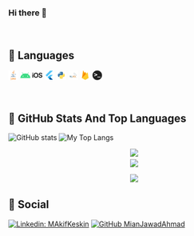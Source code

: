 ### Hi there 👋

</br>


## 📌 Languages

<code><img height="20" src="https://raw.githubusercontent.com/github/explore/80688e429a7d4ef2fca1e82350fe8e3517d3494d/topics/java/java.png"></code>
<code><img height="20" src="https://raw.githubusercontent.com/github/explore/80688e429a7d4ef2fca1e82350fe8e3517d3494d/topics/android/android.png"></code>
<code><img height="20" src="https://raw.githubusercontent.com/github/explore/80688e429a7d4ef2fca1e82350fe8e3517d3494d/topics/ios/ios.png"></code>
<code><img height="20" src="https://raw.githubusercontent.com/github/explore/80688e429a7d4ef2fca1e82350fe8e3517d3494d/topics/flutter/flutter.png"></code>
<code><img height="20" src="https://raw.githubusercontent.com/github/explore/80688e429a7d4ef2fca1e82350fe8e3517d3494d/topics/python/python.png"></code>
<code><img height="20" src="https://raw.githubusercontent.com/github/explore/80688e429a7d4ef2fca1e82350fe8e3517d3494d/topics/mysql/mysql.png"></code>
<code><img height="20" src="https://raw.githubusercontent.com/github/explore/80688e429a7d4ef2fca1e82350fe8e3517d3494d/topics/firebase/firebase.png"></code>
<code><img height="20" src="https://raw.githubusercontent.com/github/explore/80688e429a7d4ef2fca1e82350fe8e3517d3494d/topics/terminal/terminal.png"></code>

</br>

## 📌 GitHub Stats And Top Languages

![GitHub stats](https://github-readme-stats.vercel.app/api?username=makifkeskin&show_icons=true)
<img  src="https://github-readme-stats.vercel.app/api/top-langs/?username=makifkeskin&layout=compact&hide" alt="My Top Langs"/> </p>

<p align="center">
<img src="https://user-images.githubusercontent.com/73097560/115834477-dbab4500-a447-11eb-908a-139a6edaec5c.gif">
<!-- otherrss -->
</br>

 <a href="https://github.com/makifkeskin">
            <img align="center" src="https://github-readme-stats.vercel.app/api/top-langs/?username=makifkeskin&bg_color=0d1117&text_color=bdc3c7&title_color=f1c40f&hide_border=true&layout=compact&langs_count=10" />
        </a>
    </div>
</div>
<p align="center">
<img src="https://user-images.githubusercontent.com/73097560/115834477-dbab4500-a447-11eb-908a-139a6edaec5c.gif"> 
<br>

## 📌 Social

[![Linkedin: MAkifKeskin](https://img.shields.io/badge/-MehmetAkifKeskin-blue?style=flat-square&logo=Linkedin&logoColor=white&link=https://www.linkedin.com/in/mehmetakifkeskin/)](https://www.linkedin.com/in/mehmetakifkeskin/)
[![GitHub MianJawadAhmad](https://img.shields.io/github/followers/makifkeskin?label=follow&style=social)](https://github.com/MianJawadAhmad)

